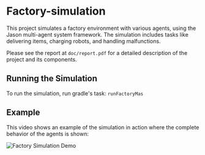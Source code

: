 # Factory-simulation

This project simulates a factory environment with various agents, using the Jason multi-agent system framework. The simulation includes tasks like delivering items, charging robots, and handling malfunctions.

Please see the report at `doc/report.pdf` for a detailed description of the project and its components.

## Running the Simulation

To run the simulation, run gradle's task: `runFactoryMas`

## Example

This video shows an example of the simulation in action where the complete behavior of the agents is shown: 

![Factory Simulation Demo](imgs/factory_simulation_example.gif)
